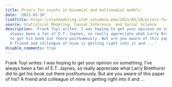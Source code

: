 ```yaml
---
title: Priors for counts in binomial and multinomial models
date: '2021-03-20'
linkTitle: https://statmodeling.stat.columbia.edu/2021/03/20/priors-for-counts-in-binomial-and-multinomial-models/
source: Statistical Modeling, Causal Inference, and Social Science
description: 'Frank Tuyl writes: I was hoping to get your opinion on something. I’ve
  always been a fan of E.T. Jaynes, so really appreciate what Larry Bretthorst did
  to get his book out there posthumously. But are you aware of this paper of his?
  A friend and colleague of mine is getting right into it and ...'
disable_comments: true
---
```

Frank Tuyl writes: I was hoping to get your opinion on something. I’ve always been a fan of E.T. Jaynes, so really appreciate what Larry Bretthorst did to get his book out there posthumously. But are you aware of this paper of his? A friend and colleague of mine is getting right into it and ...